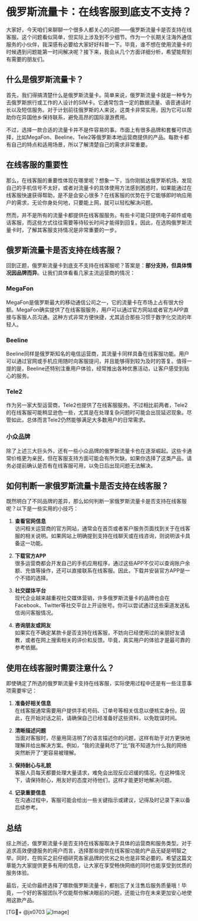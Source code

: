# 俄罗斯流量卡：在线客服到底支不支持？

大家好，今天咱们来聊聊一个很多人都关心的问题——俄罗斯流量卡是否支持在线客服。这个问题看似简单，但实际上涉及到不少细节。作为一个长期关注海外通信服务的小伙伴，我深感有必要给大家好好科普一下。毕竟，谁不想在使用流量卡的时候遇到问题能第一时间解决呢？接下来，我会从几个方面详细分析，希望能帮到有需要的朋友们。

## 什么是俄罗斯流量卡？

首先，我们得搞清楚什么是俄罗斯流量卡。简单来说，俄罗斯流量卡就是一种专为去俄罗斯旅行或工作的人设计的SIM卡。它通常包含一定的数据流量、语音通话时长以及短信服务。对于计划前往俄罗斯的人来说，这类卡非常实用，因为它可以帮助你在异国他乡保持联系，避免高昂的国际漫游费用。

不过，选择一款合适的流量卡并不是件容易的事。市面上有很多品牌和套餐可供选择，比如MegaFon、Beeline、Tele2等俄罗斯本地运营商提供的产品。每款卡都有自己的特点和适用场景，所以了解清楚自己的需求非常重要。

## 在线客服的重要性

那么，在线客服的重要性体现在哪里呢？想象一下，当你刚抵达俄罗斯机场，发现自己的手机信号不太好，或者对流量卡的具体使用方法感到困惑时，如果能通过在线客服快速获得帮助，是不是会安心很多？在线客服的优势在于它能够即时响应用户的需求，无论你身处何地，只要能上网，就可以轻松解决问题。

然而，并不是所有的流量卡都提供在线客服服务。有些卡可能只提供电子邮件或电话客服，而这些方式往往需要等待较长时间才能得到回复。因此，在选购俄罗斯流量卡时，了解其客服支持情况是非常重要的一步。

## 俄罗斯流量卡是否支持在线客服？

回到正题，俄罗斯流量卡到底支不支持在线客服呢？答案是：**部分支持，但具体情况因品牌而异**。让我们具体看看几家主流运营商的情况：

### MegaFon
MegaFon是俄罗斯最大的移动通信公司之一，它的流量卡在市场上占有很大份额。MegaFon确实提供了在线客服服务，用户可以通过官方网站或者官方APP直接与客服人员沟通。这种方式非常方便快捷，尤其适合那些习惯于数字化交流的年轻人。

### Beeline
Beeline同样是俄罗斯知名的电信运营商，其流量卡同样具备在线客服功能。用户可以通过官网或手机应用随时向客服提问，并且能够得到较为及时的答复。值得一提的是，Beeline还特别注重用户体验，经常推出各种优惠活动，让客户感受到贴心的服务。

### Tele2
作为另一家大型运营商，Tele2也提供了在线客服服务。不过相比前两者，Tele2的在线客服可能稍显逊色一些，尤其是在处理复杂问题时可能会出现延迟现象。尽管如此，总体而言Tele2仍然能够满足大多数用户的日常需求。

### 小众品牌
除了上述三大巨头外，还有一些小众品牌的俄罗斯流量卡也在逐渐崛起。这些卡通常价格更为亲民，但在客服支持方面可能会有所欠缺。如果你选择了这类产品，请务必提前确认是否有在线客服可用，以免日后出现问题无法解决。

## 如何判断一家俄罗斯流量卡是否支持在线客服？

既然明白了不同品牌的差异，那么如何判断一家俄罗斯流量卡是否支持在线客服呢？以下是一些实用的小技巧：

1. **查看官网信息**  
   访问相关运营商的官方网站，通常会在首页或者客户服务页面找到关于在线客服的相关说明。如果网站上明确提到支持在线聊天或在线咨询，则说明该卡具备这一功能。

2. **下载官方APP**  
   很多运营商都会开发自己的手机应用程序，通过这些APP不仅可以查询账户余额、充值等操作，还可以直接联系在线客服。因此，下载并安装官方APP是一个不错的选择。

3. **社交媒体平台**  
   现代企业越来越重视社交媒体营销，许多俄罗斯流量卡的品牌也会在Facebook、Twitter等社交平台上开设账号。你可以尝试通过这些渠道发送私信询问客服情况。

4. **咨询朋友或网友**  
   如果实在不确定某款卡是否支持在线客服，不妨向已经使用过的亲朋好友请教，或者在网上搜索相关的评价和反馈。毕竟，真实用户的体验才是最可靠的参考依据。

## 使用在线客服时需要注意什么？

即使确定了所选的俄罗斯流量卡支持在线客服，实际使用过程中还是有一些注意事项需要牢记：

1. **准备好相关信息**  
   在线客服通常需要用户提供手机号码、订单号等相关信息以便核实身份。因此，在开始对话之前，请确保自己已经准备好这些资料，以免耽误时间。

2. **清晰描述问题**  
   当面对客服时，尽量用简洁明了的语言描述你的问题，这样有助于对方更快地理解并给出解决方案。例如，“我的流量耗尽了”比“我不知道为什么我的网络突然断开了”更容易被理解。

3. **保持耐心与礼貌**  
   客服人员每天都要处理大量请求，难免会出现反应迟缓的情况。在这种情况下，请保持耐心，用友好的态度对待他们，这样才能更好地解决问题。

4. **记录重要信息**  
   在沟通过程中，客服可能会给出一些关键指示或建议，记得及时记录下来以备后续参考。

## 总结

综上所述，俄罗斯流量卡是否支持在线客服取决于具体的运营商和服务类型。对于追求高效便捷服务的用户而言，选择那些提供在线客服功能的产品无疑是明智之举。同时，在购买之前仔细研究各家品牌的优劣之处也是非常必要的。希望这篇文章能为大家提供更多有用的信息，让大家在享受畅快网络的同时也能享受到优质的服务体验。

最后，无论你最终选择了哪款俄罗斯流量卡，都别忘了关注售后服务质量哦！毕竟，一个好的客服团队不仅能帮你解决眼前的问题，还能让你在未来更加安心地使用这款产品。

[TG💪+ @jx0703 ![Image](https://github.com/user-attachments/assets/dbca1d08-cadb-493c-b0ec-ad6f7a83f270)]